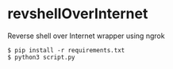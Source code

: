 # revshellOverInternet
Reverse shell over Internet wrapper using ngrok

```shell
$ pip install -r requirements.txt
$ python3 script.py
```
